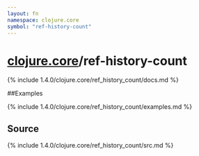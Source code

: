 ```yaml
---
layout: fn
namespace: clojure.core
symbol: "ref-history-count"
---
```


# [clojure.core](../)/ref-history-count

{% include 1.4.0/clojure.core/ref_history_count/docs.md %}

##Examples

{% include 1.4.0/clojure.core/ref_history_count/examples.md %}
## Source
{% include 1.4.0/clojure.core/ref_history_count/src.md %}

